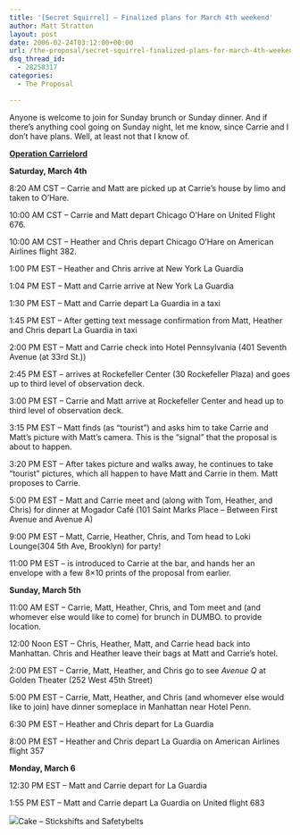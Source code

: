 ```yaml
---
title: '[Secret Squirrel] – Finalized plans for March 4th weekend'
author: Matt Stratton
layout: post
date: 2006-02-24T03:12:00+00:00
url: /the-proposal/secret-squirrel-finalized-plans-for-march-4th-weekend
dsq_thread_id:
  - 28258317
categories:
  - The Proposal

---
```

Anyone is welcome to join for Sunday brunch or Sunday dinner. And if there&#8217;s anything cool going on Sunday night, let me know, since Carrie and I don&#8217;t have plans. Well, at least not that I know of.

**<u>Operation Carrielord</u>**

**Saturday, March 4th**

8:20 AM CST &#8211; Carrie and Matt are picked up at Carrie&#8217;s house by limo and taken to O&#8217;Hare.

10:00 AM CST &#8211; Carrie and Matt depart Chicago O&#8217;Hare on United Flight 676.

10:00 AM CST &#8211; Heather and Chris depart Chicago O&#8217;Hare on American Airlines flight 382.

1:00 PM EST &#8211; Heather and Chris arrive at New York La Guardia

1:04 PM EST &#8211; Matt and Carrie arrive at New York La Guardia

1:30 PM EST &#8211; Matt and Carrie depart La Guardia in a taxi

1:45 PM EST &#8211; After getting text message confirmation from Matt, Heather and Chris depart La Guardia in taxi

2:00 PM EST &#8211; Matt and Carrie check into Hotel Pennsylvania (401 Seventh Avenue (at 33rd St.))

2:45 PM EST &#8211; arrives at Rockefeller Center (30 Rockefeller Plaza) and goes up to third level of observation deck.

3:00 PM EST &#8211; Carrie and Matt arrive at Rockefeller Center and head up to third level of observation deck.

3:15 PM EST &#8211; Matt finds (as &#8220;tourist&#8221;) and asks him to take Carrie and Matt&#8217;s picture with Matt&#8217;s camera. This is the &#8220;signal&#8221; that the proposal is about to happen.

3:20 PM EST &#8211; After takes picture and walks away, he continues to take &#8220;tourist&#8221; pictures, which all happen to have Matt and Carrie in them. Matt proposes to Carrie.

5:00 PM EST &#8211; Matt and Carrie meet and (along with Tom, Heather, and Chris) for dinner at Mogador Café (101 Saint Marks Place &#8211; Between First Avenue and Avenue A)

9:00 PM EST &#8211; Matt, Carrie, Heather, Chris, and Tom head to Loki Lounge(304 5th Ave, Brooklyn) for party!

11:00 PM EST &#8211; is introduced to Carrie at the bar, and hands her an envelope with a few 8&#215;10 prints of the proposal from earlier.

**Sunday, March 5th**

11:00 AM EST &#8211; Carrie, Matt, Heather, Chris, and Tom meet and (and whomever else would like to come) for brunch in DUMBO. to provide location.

12:00 Noon EST &#8211; Chris, Heather, Matt, and Carrie head back into Manhattan. Chris and Heather leave their bags at Matt and Carrie&#8217;s hotel.

2:00 PM EST &#8211; Carrie, Matt, Heather, and Chris go to see _Avenue Q_ at Golden Theater (252 West 45th Street)

5:00 PM EST &#8211; Carrie, Matt, Heather, and Chris (and whomever else would like to join) have dinner someplace in Manhattan near Hotel Penn.

6:30 PM EST &#8211; Heather and Chris depart for La Guardia

8:00 PM EST &#8211; Heather and Chris depart La Guardia on American Airlines flight 357

**Monday, March 6**

12:30 PM EST &#8211; Matt and Carrie depart for La Guardia

1:55 PM EST &#8211; Matt and Carrie depart La Guardia on United flight 683

<span class="xj_itms"><a href="https://www.itunes.com"><img src="https://ax.phobos.apple.com.edgesuite.net/images/iTunes.gif" border="0" /></a>Cake &#8211; Stickshifts and Safetybelts</span>